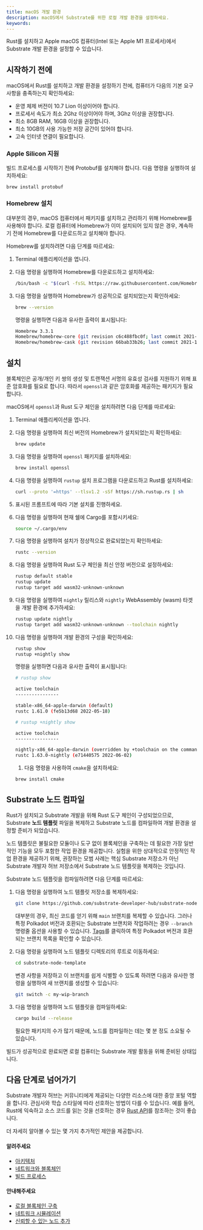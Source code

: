 ```yaml
---
title: macOS 개발 환경
description: macOS에서 Substrate를 위한 로컬 개발 환경을 설정하세요.
keywords:
---
```


Rust를 설치하고 Apple macOS 컴퓨터(Intel 또는 Apple M1 프로세서)에서 Substrate 개발 환경을 설정할 수 있습니다.

## 시작하기 전에

macOS에서 Rust를 설치하고 개발 환경을 설정하기 전에, 컴퓨터가 다음의 기본 요구 사항을 충족하는지 확인하세요:

- 운영 체제 버전이 10.7 Lion 이상이어야 합니다.
- 프로세서 속도가 최소 2Ghz 이상이어야 하며, 3Ghz 이상을 권장합니다.
- 최소 8GB RAM, 16GB 이상을 권장합니다.
- 최소 10GB의 사용 가능한 저장 공간이 있어야 합니다.
- 고속 인터넷 연결이 필요합니다.

### Apple Silicon 지원

빌드 프로세스를 시작하기 전에 Protobuf를 설치해야 합니다. 다음 명령을 실행하여 설치하세요:

`brew install protobuf`

### Homebrew 설치

대부분의 경우, macOS 컴퓨터에서 패키지를 설치하고 관리하기 위해 Homebrew를 사용해야 합니다.
로컬 컴퓨터에 Homebrew가 이미 설치되어 있지 않은 경우, 계속하기 전에 Homebrew를 다운로드하고 설치해야 합니다.

Homebrew를 설치하려면 다음 단계를 따르세요:

1. Terminal 애플리케이션을 엽니다.

1. 다음 명령을 실행하여 Homebrew를 다운로드하고 설치하세요:

   ```bash
   /bin/bash -c "$(curl -fsSL https://raw.githubusercontent.com/Homebrew/install/master/install.sh)"
   ```

1. 다음 명령을 실행하여 Homebrew가 성공적으로 설치되었는지 확인하세요:

   ```bash
   brew --version
   ```

   명령을 실행하면 다음과 유사한 출력이 표시됩니다:

   ```bash
   Homebrew 3.3.1
   Homebrew/homebrew-core (git revision c6c488fbc0f; last commit 2021-10-30)
   Homebrew/homebrew-cask (git revision 66bab33b26; last commit 2021-10-30)
   ```

## 설치

블록체인은 공개/개인 키 쌍의 생성 및 트랜잭션 서명의 유효성 검사를 지원하기 위해 표준 암호화를 필요로 합니다. 따라서 `openssl`과 같은 암호화를 제공하는 패키지가 필요합니다.

macOS에서 `openssl`과 Rust 도구 체인을 설치하려면 다음 단계를 따르세요:

1. Terminal 애플리케이션을 엽니다.

1. 다음 명령을 실행하여 최신 버전의 Homebrew가 설치되었는지 확인하세요:

   ```bash
   brew update
   ```

1. 다음 명령을 실행하여 `openssl` 패키지를 설치하세요:

   ```bash
   brew install openssl
   ```

1. 다음 명령을 실행하여 `rustup` 설치 프로그램을 다운로드하고 Rust를 설치하세요:

   ```bash
   curl --proto '=https' --tlsv1.2 -sSf https://sh.rustup.rs | sh
   ```

1. 표시된 프롬프트에 따라 기본 설치를 진행하세요.

1. 다음 명령을 실행하여 현재 쉘에 Cargo를 포함시키세요:

   ```bash
   source ~/.cargo/env
   ```

1. 다음 명령을 실행하여 설치가 정상적으로 완료되었는지 확인하세요:

   ```bash
   rustc --version
   ```

1. 다음 명령을 실행하여 Rust 도구 체인을 최신 안정 버전으로 설정하세요:

   ```bash
   rustup default stable
   rustup update
   rustup target add wasm32-unknown-unknown
   ```

1. 다음 명령을 실행하여 `nightly` 릴리스와 `nightly` WebAssembly (wasm) 타겟을 개발 환경에 추가하세요:

   ```bash
   rustup update nightly
   rustup target add wasm32-unknown-unknown --toolchain nightly
   ```

1. 다음 명령을 실행하여 개발 환경의 구성을 확인하세요:

   ```bash
   rustup show
   rustup +nightly show
   ```

   명령을 실행하면 다음과 유사한 출력이 표시됩니다:

   ```bash
   # rustup show

   active toolchain
   ----------------

   stable-x86_64-apple-darwin (default)
   rustc 1.61.0 (fe5b13d68 2022-05-18)

   # rustup +nightly show

   active toolchain
   ----------------

   nightly-x86_64-apple-darwin (overridden by +toolchain on the command line)
   rustc 1.63.0-nightly (e71440575 2022-06-02)
   ```

   1. 다음 명령을 사용하여 `cmake`을 설치하세요:

   ```
   brew install cmake
   ```

## Substrate 노드 컴파일

Rust가 설치되고 Substrate 개발을 위해 Rust 도구 체인이 구성되었으므로, Substrate **노드 템플릿** 파일을 복제하고 Substrate 노드를 컴파일하여 개발 환경을 설정할 준비가 되었습니다.

노드 템플릿은 불필요한 모듈이나 도구 없이 블록체인을 구축하는 데 필요한 가장 일반적인 기능을 모두 포함한 작업 환경을 제공합니다.
실험을 위한 상대적으로 안정적인 작업 환경을 제공하기 위해, 권장하는 모범 사례는 핵심 Substrate 저장소가 아닌 Substrate 개발자 허브 저장소에서 Substrate 노드 템플릿을 복제하는 것입니다.

Substrate 노드 템플릿을 컴파일하려면 다음 단계를 따르세요:

1. 다음 명령을 실행하여 노드 템플릿 저장소를 복제하세요:

   ```bash
   git clone https://github.com/substrate-developer-hub/substrate-node-template
   ```

   대부분의 경우, 최신 코드를 얻기 위해 `main` 브랜치를 복제할 수 있습니다.
   그러나 특정 Polkadot 버전과 호환되는 Substrate 브랜치와 작업하려는 경우 `--branch` 명령줄 옵션을 사용할 수 있습니다.
   [Tags](https://github.com/substrate-developer-hub/substrate-node-template/tags)를 클릭하여 특정 Polkadot 버전과 호환되는 브랜치 목록을 확인할 수 있습니다.

1. 다음 명령을 실행하여 노드 템플릿 디렉토리의 루트로 이동하세요:

   ```bash
   cd substrate-node-template
   ```

   변경 사항을 저장하고 이 브랜치를 쉽게 식별할 수 있도록 하려면 다음과 유사한 명령을 실행하여 새 브랜치를 생성할 수 있습니다:

   ```bash
   git switch -c my-wip-branch
   ```

1. 다음 명령을 실행하여 노드 템플릿을 컴파일하세요:

   ```bash
   cargo build --release
   ```

   필요한 패키지의 수가 많기 때문에, 노드를 컴파일하는 데는 몇 분 정도 소요될 수 있습니다.

빌드가 성공적으로 완료되면 로컬 컴퓨터는 Substrate 개발 활동을 위해 준비된 상태입니다.

## 다음 단계로 넘어가기

Substrate 개발자 허브는 커뮤니티에게 제공되는 다양한 리소스에 대한 중앙 포털 역할을 합니다.
관심사와 학습 스타일에 따라 선호하는 방법이 다를 수 있습니다.
예를 들어, Rust에 익숙하고 소스 코드를 읽는 것을 선호하는 경우 [Rust API](https://paritytech.github.io/substrate/master)를 참조하는 것이 좋습니다.

<!-- TODO NAV.YAML -->
<!-- add these back -->
<!--Substrate 및 Substrate 생태계에 처음 접하는 경우, [탐색](/explore/)을 통해 사용 가능한 리소스와 찾을 수 있는 위치에 대한 더 넓은 정보를 얻을 수 있습니다.-->

더 자세히 알아볼 수 있는 몇 가지 추가적인 제안을 제공합니다.

#### 알려주세요

- [아키텍처](/learn/architecture/)
- [네트워크와 블록체인](/learn/node-and-network-types/)
- [빌드 프로세스](/build/build-process)

#### 안내해주세요

- [로컬 블록체인 구축](/tutorials/build-a-blockchain/build-local-blockchain/)
- [네트워크 시뮬레이션](/tutorials/build-a-blockchain/simulate-network/)
- [신뢰할 수 있는 노드 추가](/tutorials/build-a-blockchain/add-trusted-nodes/)